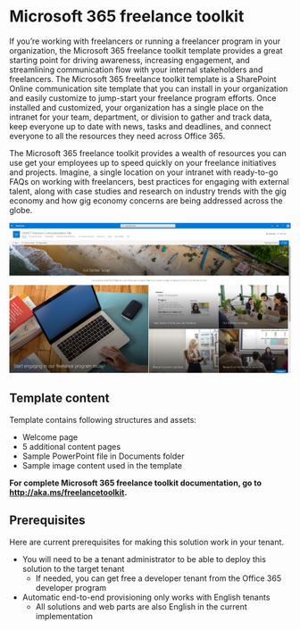 # Microsoft 365 freelance toolkit

If you’re working with freelancers or running a freelancer program in your organization, the Microsoft 365 freelance toolkit template provides a great starting point for driving awareness, increasing engagement, and streamlining communication flow with your internal stakeholders and freelancers.  The Microsoft 365 freelance toolkit template is a SharePoint Online communication site template that you can install in your organization and easily customize to jump-start your freelance program efforts. Once installed and customized, your organization has a single place on the intranet for your team, department, or division to gather and track data, keep everyone up to date with news, tasks and deadlines, and connect everyone to all the resources they need across Office 365.  

The Microsoft 365 freelance toolkit provides a wealth of resources you can use get your employees up to speed quickly on your freelance initiatives and projects. Imagine, a single location on your intranet with ready-to-go FAQs on working with freelancers, best practices for engaging with external talent, along with case studies and research on industry trends with the gig economy and how gig economy concerns are being addressed across the globe. 


![Front page of the toolkit](./M365FreelanceToolkit.png)

## Template content

Template contains following structures and assets:

- Welcome page
- 5 additional content pages
- Sample PowerPoint file in Documents folder
- Sample image content used in the template


**For complete Microsoft 365 freelance toolkit documentation, go to http://aka.ms/freelancetoolkit.**

## Prerequisites

Here are current prerequisites for making this solution work in your tenant.

- You will need to be a tenant administrator to be able to deploy this solution to the target tenant
  - If needed, you can get free a developer tenant from the Office 365 developer program  
- Automatic end-to-end provisioning only works with English tenants  
  - All solutions and web parts are also English in the current implementation
